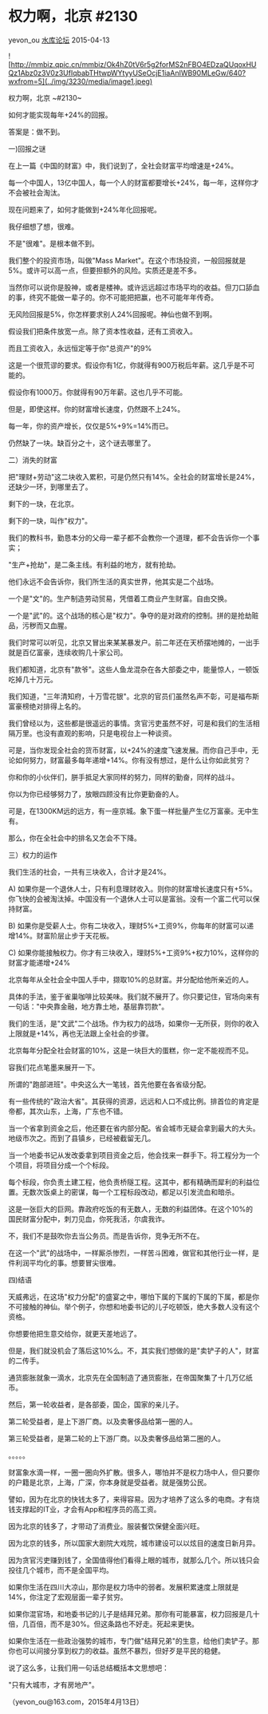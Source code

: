 # 权力啊，北京 \#2130

yevon\_ou [水库论坛](/) 2015-04-13

![http://mmbiz.qpic.cn/mmbiz/Ok4hZ0tV6r5g2forMS2nFBO4EDzaQUqoxHUQz1Abz0z3V0z3UfIqbabTHtwpWYtyyUSeOcjE1iaAnIWB90MLeGw/640?wxfrom=5](../img/3230/media/image1.jpeg)


权力啊，北京 ~\#2130~

如何才能实现每年+24%的回报。

答案是：做不到。

一)回报之谜

在上一篇《中国的财富》中，我们说到了，全社会财富平均增速是+24%。

每一个中国人，13亿中国人，每一个人的财富都要增长+24%，每一年，这样你才不会被社会淘汰。

现在问题来了，如何才能做到+24%年化回报呢。

我仔细想了想，很难。

不是"很难"。是根本做不到。

我们整个的投资市场，叫做"Mass
Market"。在这个市场投资，一般回报就是5%。或许可以高一点，但要担额外的风险。实质还是差不多。

当然你可以说你是股神，或者是楼神。或许远远超过市场平均的收益。但刀口舔血的事，终究不能做一辈子的。你不可能把把赢，也不可能年年传奇。

无风险回报是5%，你怎样要求别人24%回报呢。神仙也做不到啊。

假设我们把条件放宽一点。除了资本性收益，还有工资收入。

而且工资收入，永远恒定等于你"总资产"的9%

这是一个很荒谬的要求。假设你有1亿，你就得有900万税后年薪。这几乎是不可能的。

假设你有1000万。你就得有90万年薪。这也几乎不可能。

但是，即使这样。你的财富增长速度，仍然跟不上24%。

每一年，你的资产增长，仅仅是5%+9%=14%而已。

仍然缺了一块。缺百分之十，这个谜去哪里了。

二）消失的财富

把"理财+劳动"这二块收入累积，可是仍然只有14%。全社会的财富增长是24%，还缺少一环，到哪里去了。

剩下的一玦，在北京。

剩下的一玦，叫作"权力"。

我们的教科书，勤恳本分的父母一辈子都不会教你一个道理，都不会告诉你一个事实；

"生产+抢劫"，是二条主线。有利益的地方，就有抢劫。

他们永远不会告诉你，我们所生活的真实世界，他其实是二个战场。

一个是"文"的。生产制造劳动贸易，凭借着工商业产生财富。自由交换。

一个是"武"的。这个战场的核心是"权力"。争夺的是对政府的控制。拼的是抢劫赃品，污秽而又血腥。

我们时常可以听见，北京又冒出来某某暴发户。前二年还在天桥摆地摊的，一出手就是百亿富豪，连续收购几十家公司。

我们都知道，北京有"款爷"。这些人鱼龙混杂在各大部委之中，能量惊人，一顿饭吃掉几十万元。

我们知道，"三年清知府，十万雪花银"。北京的官员们虽然名声不彰，可是福布斯富豪榜绝对排得上名的。

我们曾经以为，这些都是很遥远的事情。贪官污吏虽然不好，可是和我们的生活相隔万里。也没有直观的影响，只是电视台上一种谈资。

可是，当你发现全社会的货币财富，以+24%的速度飞速发展。而你自己手中，无论如何努力，财富最多每年递增+14%。你有没有想过，是什么让你如此贫穷？

你和你的小伙伴们，胼手抵足大家同样的努力，同样的勤奋，同样的战斗。

你以为你已经够努力了，放眼四顾没有比你更勤奋的人。

可是，在1300KM远的远方，有一座京城。象下蛋一样批量产生亿万富豪。无中生有。

那么，你在全社会中的排名又怎会不下降。

三）权力的运作

我们生活的社会，一共有三块收入，合计才是24%。

A) 如果你是一个退休人士，只有利息理财收入。则你的财富增长速度只有+5%。你飞快的会被淘汰掉。中国没有一个退休人士可以是富翁。没有一个富二代可以保持财富。

B) 如果你是受薪人士。你有二块收入，理财5%+工资9%，你每年的财富可以递增14%。财富阶层止步于天花板。

C) 如果你能接触权力。你才有三块收入，理财5%+工资9%+权力10%，这样你的财富才能递增+24%

北京每年从全社会全中国人手中，撷取10%的总财富。并分配给他所亲近的人。

具体的手法，鉴于雀巢咖啡比较美味。我们就不展开了。你只要记住，官场向来有一句话："中央靠金融，地方靠土地，基层靠罚款"。

我们的生活，是"文武"二个战场。作为权力的战场，如果你一无所获，则你的收入上限就是+14%，再也无法跟上全社会的步骤。

北京每年分配全社会财富的10%，这是一块巨大的蛋糕，你一定不能视而不见。

容我们花点笔墨来展开一下。

所谓的"跑部进班"。中央这么大一笔钱，首先他要在各省级分配。

有一些传统的"政治大省"。其获得的资源，远远和人口不成比例。排首位的肯定是帝都，其次山东，上海，广东也不错。

当一个省拿到资金之后，他还要在省内部分配。省会城市无疑会拿到最大的大头。地级市次之。而到了县镇乡，已经被截留无几。

当一个地委书记从发改委拿到项目资金之后，他会找来一群手下。将工程分为一个个项目，将项目分成一个个标段。

每个标段，你负责土建工程，他负责桥隧工程。这其中，都有精确而犀利的利益位置。无数次饭桌上的密谋，每一个工程标段改动，都足以引发流血和暗杀。

这是一张巨大的巨网。靠政府吃饭的有无数人，无数的利益团体。在这个10%的国民财富分配中，刺刀见血，你死我活，尔虞我诈。

不，我们不是鼓吹你去当公务员。而是告诉你，竞争无所不在。

在这一个"武"的战场中，一样厮杀惨烈，一样苦斗困难，做官和其他行业一样，是件利润平均化的事。想要冒尖很难。

四)结语

天威弗远，在这场"权力分配"的盛宴之中，哪怕下属的下属的下属的下属，都是你不可接触的神仙。举个例子，你想和地委书记的儿子吃顿饭，绝大多数人没有这个资格。

你想要他把生意交给你，就更天差地远了。

但是，我们就没机会了落后这10%么。不，其实我们想做的是"卖铲子的人"，财富的二传手。

通货膨胀就象一滴水，北京先在全国制造了通货膨胀，在帝国聚集了十几万亿纸币。

然后，第一轮收益者，是各部委，国企，国家的亲儿子。

第二轮受益者，是上下游厂商。以及卖奢侈品给第一圈的人。

第三轮受益者，是第二轮的上下游厂商。以及卖奢侈品给第二圈的人。

。。。。。

财富象水滴一样，一圈一圈向外扩散。很多人，哪怕并不是权力场中人，但只要你的户籍是北京，上海，广深，你本身就是受益者。就是强势公民。

譬如，因为在北京的快钱太多了，来得容易。因为才培养了这么多的电商。才有烧钱支撑起的IT业，才会有App和程序员的高工资。

因为北京的钱多了，才带动了消费业。服装餐饮保健全面兴旺。

因为北京的钱多，所以国家大剧院大戏院，城市建设可以以炫目的速度日新月异。

因为贪官污吏赚到钱了，全国值得他们看得上眼的城市，就那么几个。所以钱只会投往几个城市，而不是全国平均。

如果你生活在四川大凉山，那你是权力场中的弱者。发展积累速度上限就是14%，你注定了宏观层面一辈子贫穷。

如果你混官场，和地委书记的儿子是结拜兄弟。那你有可能暴富，权力回报是几十倍，几百倍，而不是30%。但这条路也不好走。死起来更快。

如果你生活在一些政治强势的城市，专门做"结拜兄弟"的生意，给他们卖铲子。那你也可以间接分享到权力的收益。虽然不暴烈，但好歹是平民的稳健。

说了这么多，让我们用一句话总结概括本文思想吧：

"只有大城市，才有房地产"。

（yevon\_ou\@163.com，2015年4月13日）
